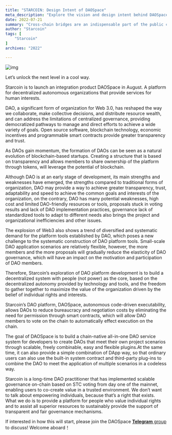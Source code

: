 ```yaml
---
title: "STARCOIN: Design Intent of DAOSpace"
meta_description: "Explore the vision and design intent behind DAOSpace with Move, Starcoin's decentralized governance platform."
date: 2022-07-21
summary: "Cross-chain bridges are an indispensable part of the public chain ecosystem and a sure way to break down value silos to Web3. With the Starcoin launch...."
author: "Starcoin"
tags: [
    "Starcoin"
]
archives: "2022"

---
```


![img](/images/hackathon/design-1.png)

Let’s unlock the next level in a cool way.

Starcoin is to launch an integration product DAOSpace in August. A platform for decentralized autonomous organizations that provide services for human interests.

DAO, a significant form of organization for Web 3.0, has reshaped the way we collaborate, make collective decisions, and distribute resource wealth, and can address the limitations of centralized governance, providing democratized pathways to manage and direct efforts to achieve a wide variety of goals. Open source software, blockchain technology, economic incentives and programmable smart contracts provide greater transparency and trust.

As DAOs gain momentum, the formation of DAOs can be seen as a natural evolution of blockchain-based startups. Creating a structure that is based on transparency and allows members to share ownership of the platform through tokens, will leverage the potential of blockchain.

Although DAO is at an early stage of development, its main strengths and weaknesses have emerged, the strengths compared to traditional forms of organization, DAO may provide a way to achieve greater transparency, trust, adaptability and speed to achieve the common goals and interests of the organization, on the contrary, DAO has many potential weaknesses, high cost and limited DAO-friendly resources or tools, proposals stuck in voting results and lack of DAO implementation practices, governance lack of standardized tools to adapt to different needs also brings the project and organizational inefficiencies and other issues.

The explosion of Web3 also shows a trend of diversified and systematic demand for the platform tools established by DAO, which poses a new challenge to the systematic construction of DAO platform tools. Small-scale DAO application scenarios are relatively flexible, however, the more members and the more proposals will gradually reduce the elasticity of DAO governance, which will have an impact on the motivation and participation of DAO members.

Therefore, Starcoin’s exploration of DAO platform development is to build a decentralized system with people (not power) as the core, based on the decentralized autonomy provided by technology and tools, and the freedom to gather together to maximize the value of the organization driven by the belief of individual rights and interests.

Starcoin’s DAO platform, DAOSpace, autonomous code-driven executability, allows DAOs to reduce bureaucracy and negotiation costs by eliminating the need for permission through smart contracts, which will allow DAO members to vote on the chain to automatically effect execution on the chain.

The goal of DAOSpace is to build a chain-native all-in-one DAO service system for developers to create DAOs that meet their own project scenarios through scalable, freely combinable, easy and flexible plugins.At the same time, it can also provide a simple combination of DApp way, so that ordinary users can also use the built-in system contract and third-party plug-ins to combine the DAO to meet the application of multiple scenarios in a codeless way.

Starcoin is a long-time DAO practitioner that has implemented scalable governance on-chain based on STC voting from day one of the mainnet, enabling users to co-create value in a trusted environment. We don’t want to talk about empowering individuals, because that’s a right that exists. What we do is to provide a platform for people who value individual rights and to assist all superior resources to sustainably provide the support of transparent and fair governance mechanisms.

If interested in how this will start, please join the DAOSpace [**Telegram** group](https://t.me/starcoin_daospace) to discuss! Welcome aboard！
